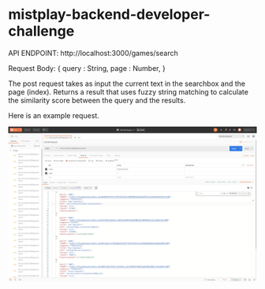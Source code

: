 # mistplay-backend-developer-challenge

API ENDPOINT: http://localhost:3000/games/search

Request Body: {
  query : String,
  page : Number,
  }

The post request takes as input the current text in the searchbox and the page (index). Returns a result that uses fuzzy string
matching to calculate the similarity score between the query and the results.

Here is an example request.


![Alt text](postman_example.png?raw=true "Example of search request")